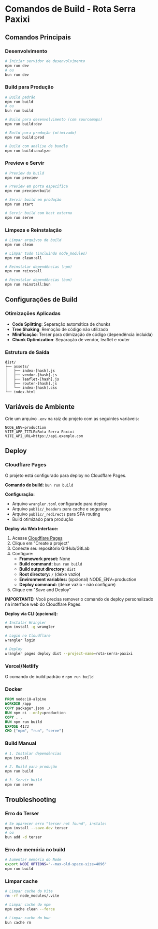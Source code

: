 # Comandos de Build - Rota Serra Paxixi

## Comandos Principais

### Desenvolvimento
```bash
# Iniciar servidor de desenvolvimento
npm run dev
# ou
bun run dev
```

### Build para Produção
```bash
# Build padrão
npm run build
# ou
bun run build

# Build para desenvolvimento (com sourcemaps)
npm run build:dev

# Build para produção (otimizado)
npm run build:prod

# Build com análise de bundle
npm run build:analyze
```

### Preview e Servir
```bash
# Preview do build
npm run preview

# Preview em porta específica
npm run preview:build

# Servir build em produção
npm run start

# Servir build com host externo
npm run serve
```

### Limpeza e Reinstalação
```bash
# Limpar arquivos de build
npm run clean

# Limpar tudo (incluindo node_modules)
npm run clean:all

# Reinstalar dependências (npm)
npm run reinstall

# Reinstalar dependências (bun)
npm run reinstall:bun
```

## Configurações de Build

### Otimizações Aplicadas
- **Code Splitting**: Separação automática de chunks
- **Tree Shaking**: Remoção de código não utilizado
- **Minificação**: Terser para otimização de código (dependência incluída)
- **Chunk Optimization**: Separação de vendor, leaflet e router

### Estrutura de Saída
```
dist/
├── assets/
│   ├── index-[hash].js
│   ├── vendor-[hash].js
│   ├── leaflet-[hash].js
│   ├── router-[hash].js
│   └── index-[hash].css
└── index.html
```

## Variáveis de Ambiente

Crie um arquivo `.env` na raiz do projeto com as seguintes variáveis:

```env
NODE_ENV=production
VITE_APP_TITLE=Rota Serra Paxixi
VITE_API_URL=https://api.exemplo.com
```

## Deploy

### Cloudflare Pages
O projeto está configurado para deploy no Cloudflare Pages.

**Comando de build:** `bun run build`

**Configuração:**
- Arquivo `wrangler.toml` configurado para deploy
- Arquivo `public/_headers` para cache e segurança
- Arquivo `public/_redirects` para SPA routing
- Build otimizado para produção

**Deploy via Web Interface:**
1. Acesse [Cloudflare Pages](https://dash.cloudflare.com/pages)
2. Clique em "Create a project"
3. Conecte seu repositório GitHub/GitLab
4. Configure:
   - **Framework preset:** None
   - **Build command:** `bun run build`
   - **Build output directory:** `dist`
   - **Root directory:** `/` (deixe vazio)
   - **Environment variables:** (opcional) NODE_ENV=production
   - **Deploy command:** (deixe vazio - não configure)
5. Clique em "Save and Deploy"

**IMPORTANTE:** Você precisa remover o comando de deploy personalizado na interface web do Cloudflare Pages.

**Deploy via CLI (opcional):**
```bash
# Instalar Wrangler
npm install -g wrangler

# Login no Cloudflare
wrangler login

# Deploy
wrangler pages deploy dist --project-name=rota-serra-paxixi
```

### Vercel/Netlify
O comando de build padrão é `npm run build`

### Docker
```dockerfile
FROM node:18-alpine
WORKDIR /app
COPY package*.json ./
RUN npm ci --only=production
COPY . .
RUN npm run build
EXPOSE 4173
CMD ["npm", "run", "serve"]
```

### Build Manual
```bash
# 1. Instalar dependências
npm install

# 2. Build para produção
npm run build

# 3. Servir build
npm run serve
```

## Troubleshooting

### Erro do Terser
```bash
# Se aparecer erro "terser not found", instale:
npm install --save-dev terser
# ou
bun add -d terser
```

### Erro de memória no build
```bash
# Aumentar memória do Node
export NODE_OPTIONS="--max-old-space-size=4096"
npm run build
```

### Limpar cache
```bash
# Limpar cache do Vite
rm -rf node_modules/.vite

# Limpar cache do npm
npm cache clean --force

# Limpar cache do bun
bun cache rm
``` 